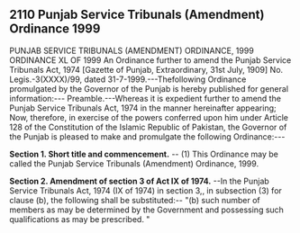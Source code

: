 ## 2110 Punjab Service Tribunals (Amendment) Ordinance 1999
PUNJAB SERVICE TRIBUNALS (AMENDMENT) ORDINANCE, 1999
ORDINANCE XL OF 1999
An Ordinance further to amend the Punjab Service Tribunals Act, 1974
[Gazette of Punjab, Extraordinary, 31st July, 1909]
No. Legis.-3(XXXX)/99, dated 31-7-1999.---Thefollowing Ordinance promulgated by the Governor of the Punjab is hereby published for general information:---
Preamble.---Whereas it is expedient further to amend the Punjab Service Tribunals Act, 1974 in the manner hereinafter appearing;
Now, therefore, in exercise of the powers conferred upon him under Article 128 of the Constitution of the Islamic Republic of Pakistan, the Governor of the Punjab is pleased to make and promulgate the following Ordinance:---

**Section 1. Short title and commencement.**
-- (1) This Ordinance may be called the Punjab Service Tribunals (Amendment) Ordinance, 1999.

**Section 2. Amendment of section 3 of Act IX of 1974.**
--In the Punjab Service Tribunals Act, 1974 (IX of 1974) in section 3,, in subsection (3) for clause (b), the following shall be substituted:--
   "(b) such number of members as may be determined by the Government and possessing such qualifications as may be prescribed. "


